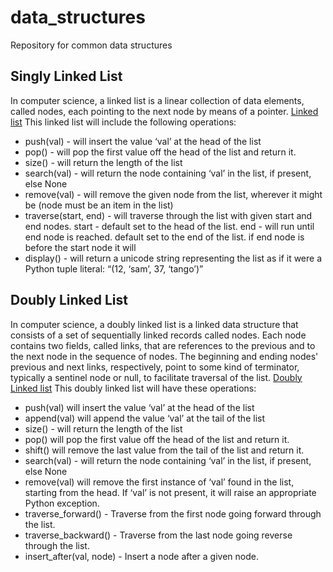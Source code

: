 # data_structures
Repository for common data structures

## Singly Linked List
In computer science, a linked list is a linear collection of data elements, called nodes, each pointing to the next node by means of a pointer. 
[Linked list](https://en.wikipedia.org/wiki/Linked_list)
This linked list will include the following operations:
* push(val) - will insert the value ‘val’ at the head of the list
* pop() - will pop the first value off the head of the list and return it.
* size() - will return the length of the list
* search(val) - will return the node containing ‘val’ in the list,
    if present, else None
* remove(val) - will remove the given node from the list, 
    wherever it might be (node must be an item in the list)
* traverse(start, end) - will traverse through the list with given start and end nodes.
    start - default set to the head of the list.
    end - will run until end node is reached.  default set to the end of the list. 
        if end node is before the start node it will  
* display() - will return a unicode string representing the list 
    as if it were a Python tuple literal: “(12, ‘sam’, 37, ‘tango’)”

## Doubly Linked List
In computer science, a doubly linked list is a linked data structure that consists of a set of sequentially linked records called nodes. Each node contains two fields, called links, that are references to the previous and to the next node in the sequence of nodes. The beginning and ending nodes' previous and next links, respectively, point to some kind of terminator, typically a sentinel node or null, to facilitate traversal of the list. 
[Doubly Linked list](https://en.wikipedia.org/wiki/Doubly_linked_list)
This doubly linked list will have these operations:
* push(val) will insert the value ‘val’ at the head of the list
* append(val) will append the value ‘val’ at the tail of the list
* size() - will return the length of the list
* pop() will pop the first value off the head of the list and return it.
* shift() will remove the last value from the tail of the list and return it.
* search(val) - will return the node containing ‘val’ in the list,
    if present, else None
* remove(val) will remove the first instance of ‘val’ found in the list, starting from the head. If ‘val’ is not present, it will raise an appropriate Python exception.
* traverse_forward() - Traverse from the first node going forward through the list.
* traverse_backward() - Traverse from the last node going reverse through the list.
* insert_after(val, node) - Insert a node after a given node.
